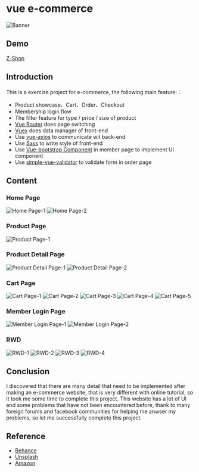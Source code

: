 # vue e-commerce
![Banner](https://github.com/destiny5420/vue-eCommerce/blob/develop/page_source/banner.png)

## Demo
[Z-Shop](https://destiny5420.github.io/vue-eCommerce)

## Introduction
This is a exercise project for e-commerce, the following main feature:：
* Product showcase、Cart、Order、Checkout
* Membership login flow
* The filter feature for type / price / size of product
* [Vue Router](https://router.vuejs.org) does page switching
* [Vuex](https://vuex.vuejs.org) does data manager of front-end
* Use [vue-axios](https://www.npmjs.com/package/vue-axios) to communicate wit back-end
* Use [Sass](https://sass-lang.com/) to write style of front-end 
* Use [Vue-bootstrap Component](https://bootstrap-vue.org/) in member page to implement UI component
* Use [simple-vue-validator](https://github.com/semisleep/simple-vue-validator) to validate form in order page

## Content
### Home Page
![Home Page-1](https://github.com/destiny5420/vue-eCommerce/blob/develop/page_source/pic_01.png)
![Home Page-2](https://github.com/destiny5420/vue-eCommerce/blob/develop/page_source/pic_02.png)

### Product Page
![Product Page-1](https://github.com/destiny5420/vue-eCommerce/blob/develop/page_source/pic_03.png)

### Product Detail Page
![Product Detail Page-1](https://github.com/destiny5420/vue-eCommerce/blob/develop/page_source/pic_04.png)
![Product Detail Page-2](https://github.com/destiny5420/vue-eCommerce/blob/develop/page_source/pic_05.png)

### Cart Page
![Cart Page-1](https://github.com/destiny5420/vue-eCommerce/blob/develop/page_source/pic_06.png)
![Cart Page-2](https://github.com/destiny5420/vue-eCommerce/blob/develop/page_source/pic_07.png)
![Cart Page-3](https://github.com/destiny5420/vue-eCommerce/blob/develop/page_source/pic_08.png)
![Cart Page-4](https://github.com/destiny5420/vue-eCommerce/blob/develop/page_source/pic_09.png)
![Cart Page-5](https://github.com/destiny5420/vue-eCommerce/blob/develop/page_source/pic_10.png)

### Member Login Page
![Member Login Page-1](https://github.com/destiny5420/vue-eCommerce/blob/develop/page_source/pic_11.png)
![Member Login Page-2](https://github.com/destiny5420/vue-eCommerce/blob/develop/page_source/pic_12.png) 

### RWD
![RWD-1](https://github.com/destiny5420/vue-eCommerce/blob/develop/page_source/pic_13.png)
![RWD-2](https://github.com/destiny5420/vue-eCommerce/blob/develop/page_source/pic_14.png)
![RWD-3](https://github.com/destiny5420/vue-eCommerce/blob/develop/page_source/pic_15.png)
![RWD-4](https://github.com/destiny5420/vue-eCommerce/blob/develop/page_source/pic_16.png)

## Conclusion
I discovered that there are many detail that need to be implemented after making an e-commerce website, that is very different with online tutorial, so it took me some time to complete this project. This website has a lot of UI and some problems that have not been encountered before, thank to many foreign forums and facebook communities for helping me anwser my problems, so let me successfully complete this project.


## Reference
* [Behance](https://www.behance.net/)
* [Unsplash](https://unsplash.com/)
* [Amazon](https://amazon.com/)

